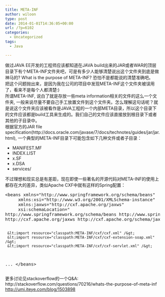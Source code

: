 ```yaml
---
title: META-INF
author: wiloon
type: post
date: 2014-01-01T14:36:05+00:00
url: /?p=6102
categories:
  - Uncategorized
tags:
  - Java

---
```

<div>
  做过JAVA EE开发的工程师应该都知道在JAVA build出来的JAR或者WAR的顶层目录下有个META-INF文件夹吧，可是有多少人能够清楚说出这个文件夹到底是做神马的? What is the purpose of META-INF? 恐怕不是都能说的清楚准确吧。
</div>

<div>
</div>

<div>
  把这个问题抛出来，是因为我在公司的项目中发现META-INF这个文件夹被误用了，看来不是每个人都清楚:)
</div>

<div>
</div>

<div>
  所谓META-INF, 说白了就是存放一些meta information相关的文件的这么一个文件夹, 一般来说尽量不要自己手工放置文件到这个文件夹。怎么理解这句话呢？就是说这个文件夹应该被看作是JAVA工程的一个内部META目录，所以这个目录下的文件应该都是build工具来生成的。我们自己的文件应该直接放到根目录下或者其他的子目录中。
</div>

<div>
</div>

<div>
  根据官方的JAR file specification(http://docs.oracle.com/javase/7/docs/technotes/guides/jar/jar.html), 一个典型的META-INF目录下可能包含如下几种文件或者子目录：
</div>

<div>
  <ul>
    <li>
      MANIFEST.MF
    </li>
    <li>
      INDEX.LIST
    </li>
    <li>
      x.SF
    </li>
    <li>
      x.DSA
    </li>
    <li>
      services/
    </li>
  </ul>
</div>

<div>
</div>

<div>
  不过理想和现实总是有差距，现在即使一些著名的开源代码对META-INF的使用上都存在大的差异，类似Apache CXF中就有这样的Spring配置：
</div>

<div>
  <pre>&lt;beans xmlns="http://www.springframework.org/schema/beans"
     xmlns:xsi="http://www.w3.org/2001/XMLSchema-instance"
     xmlns:jaxws="http://cxf.apache.org/jaxws"
     xsi:schemaLocation="
http://www.springframework.org/schema/beans http://www.springframework.org/schema/beans/spring-beans-2.0.xsd
http://cxf.apache.org/jaxws http://cxf.apache.org/schema/jaxws.xsd"&gt;

     &lt;import resource="classpath:META-INF/cxf/cxf.xml" /&gt;
     &lt;import resource="classpath:META-INF/cxf/cxf-extension-soap.xml" /&gt;
     &lt;import resource="classpath:META-INF/cxf/cxf-servlet.xml" /&gt;
  ...
&lt;/beans&gt;</pre>
</div>

<div>
  更多讨论见stackoverflow的一个Q&A:
</div>

<div>
  http://stackoverflow.com/questions/70216/whats-the-purpose-of-meta-inf
</div>

<div>
  <a href="http://umi.iteye.com/blog/1503898">http://umi.iteye.com/blog/1503898</a>
</div>
